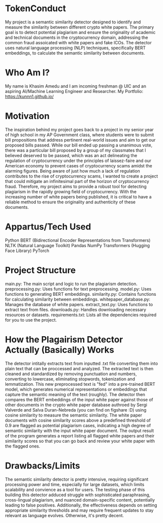 # TokenConduct
My  project is a semantic similarity detector designed to identify and measure the similarity between different crypto white papers. The primary goal is to detect potential plagiarism and ensure the originality of academic and technical documents in the cryptocurrency domain, addressing the common fraud assoicated with white papers and fake ICOs. The detector uses natural language processing (NLP) techniques, specifically BERT embeddings, to calculate the semantic similarity between documents.
# Who Am I?
My name is Khasim Amedu and I am incoming freshman @ UIC and an aspiring AI/Machine Learning Engineer and Researcher. My Portfolio: https://kunnn1.github.io/
# Motivation
The inspiration behind my project goes back to a project in my senior year of high school in my AP Government class, where students were to submit bill propositions that address pertinent real-world issues and aim to get our proposed bills passed. While our bill ended up passing a unanimous vote, there was a particular bill proposed by a group of my classmates that I believed deserved to be passed, which was an act delineating the regulation of cryptocurrency under the principles of laissez-faire and our American economy to prevent cases of cryptocurrency scams amidst the alarming figures. Being aware of just how much a lack of regulation contributes to the rise of cryptocurrency scams, I wanted to create a project that could mitigate an infinitesimal part of the horizon of cryptocurrency fraud. Therefore, my project aims to provide a robust tool for detecting plagiarism in the rapidly growing field of cryptocurrency. With the increasing number of white papers being published, it is critical to have a reliable method to ensure the originality and authenticity of these documents.
# Appartus/Tech Used
Python
BERT (Bidirectional Encoder Representations from Transformers)
NLTK (Natural Language Toolkit)
Pandas
NumPy
Transformers (Hugging Face Library)
PyTorch
# Project Structure
main.py: The main script and logic to run the plagiarism detection.
preprocessing.py: Uses functions for text preprocessing.
model.py: Uses functions to generating BERT embeddings.
similarity.py: Contains functions for calculating similarity between embeddings.
whitepaper_database.py: Manages the database of white papers.
extract_text.py: Uses functions to extract text from files.
downloads.py: Handles downloading necessary resources or datasets.
requirements.txt: Lists all the dependencies required for you to use the project. 
# How the Plagairism Detector Actually (Basically) Works
The detector intitally extracts text from inputted .txt file converting them into plain text that can be proccessed and analyzed. The extracted text is then cleaned and standardized by removing punctuation and numbers, converting to lowercase, eliminating stopwords, tokenization and lemmatization. This new preprocessed text is "fed" into a pre-trained BERT model, which generates numerical representations or embeddings that capture the semantic meaning of the text (roughly). The detector then compares the BERT embeddings of the input white paper against those of other documents in the crypto white paper database authroed by Sergi Valverde and Salva Duran-Nebreda (you can find on figshare :D) using cosine similarity to measure the semantic similarity. The white paper documents with cosine similarity scores above a predefined threshold of 0.9 are flagged as potential plagiarism cases, indicating a high degree of semantic similarity with the input white paper document. The output result of the program generates a report listing all flagged white papers and their similarity scores so that you can go back and review your white paper with the flagged ones.
# Drawbacks/Limits
The semantic similarity detector is pretty intensive, requiring significant processing power and time, especially for large datasets, which limits scalability and convience as a tool for users. The testing phase of this building this detector adduced struggle with sophisticated paraphrasing, cross-lingual plagiarism, and nuanced domain-specific content, potentially leading to false positives. Additionally, the effectiveness depends on setting appropriate similarity thresholds and may require frequent updates to stay relevant as language evolves. Otherwise, it's pretty decent. 
